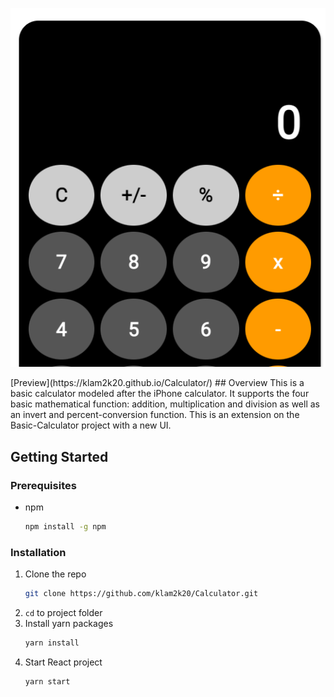 <p align="center">
    <img src="public/banner.png">
</p>
[Preview](https://klam2k20.github.io/Calculator/)
## Overview
This is a basic calculator modeled after the iPhone calculator. It supports the four basic mathematical function: addition, multiplication and division as well as an invert and percent-conversion function. This is an extension on the Basic-Calculator project with a new UI.

## Getting Started
### Prerequisites
* npm
  ```sh
  npm install -g npm
  ```

### Installation

1. Clone the repo
   ```sh
   git clone https://github.com/klam2k20/Calculator.git
   ```
2. `cd` to project folder
3. Install yarn packages
   ```sh
   yarn install
   ```
4. Start React project
   ```sh
   yarn start
   ```
